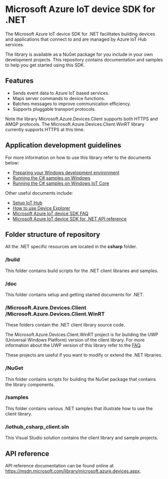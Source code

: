 # Microsoft Azure IoT device SDK for .NET

The Microsoft Azure IoT device SDK for .NET facilitates building devices and applications that connect to and are managed by Azure IoT Hub services.

The library is available as a NuGet package for you include in your own development projects. This repository contains documentation and samples to help you get started using this SDK.

## Features

 * Sends event data to Azure IoT based services.
 * Maps server commands to device functions.
 * Batches messages to improve communication efficiency.
 * Supports pluggable transport protocols.

Note the library Microsoft.Azure.Devices.Client supports both HTTPS and AMQP protocols. The Microsoft.Azure.Devices.Client.WinRT library currently supports HTTPS at this time.


## Application development guidelines
For more information on how to use this library refer to the documents below:
- [Preparing your Windows development environment][devbox-setup]
- [Running the C# samples on Windows][run-sample-on-desktop-windows]
- [Running the C# samples on Windows IoT Core][run-sample-on-windows-iot-core]

Other useful documents include:
- [Setup IoT Hub][setup-iothub]
- [How to use Device Explorer][device-explorer]
- [Microsoft Azure IoT device SDK FAQ][faq-doc]
- [Microsoft Azure IoT device SDK for .NET API reference][dotnet-api-ref]


## Folder structure of repository

All the .NET specific resources are located in the **csharp** folder.

### /build

This folder contains build scripts for the .NET client libraries and samples.

### /doc

This folder contains setup and getting started documents for .NET.

### /Microsoft.Azure.Devices.Client  /Microsoft.Azure.Devices.Client.WinRT

These folders contain the .NET client library source code.

The Microsoft.Azure.Devices.Client.WinRT project is for building the UWP (Universal Windows Platform) version of the client library. For more information about the UWP version of this library refer to the [FAQ][faq-doc].

These projects are useful if you want to modify or extend the .NET libraries.

### /NuGet

This folder contains scripts for building the NuGet package that contains the library components.

### /samples

This folder contains various .NET samples that illustrate how to use the client library.

### /iothub_csharp_client.sln

This Visual Studio solution contains the client library and sample projects.

## API reference

API reference documentation can be found online at https://msdn.microsoft.com/library/microsoft.azure.devices.aspx.

[setup-iothub]: ../doc/setup_iothub.md
[devbox-setup]: doc/devbox_setup.md
[run-sample-on-desktop-windows]: doc/run_sample_on_desktop_windows.md
[run-sample-on-windows-iot-core]: doc/run_sample_on_windows_iot_core.md
[device-explorer]: ../tools/DeviceExplorer/doc/how_to_use_device_explorer.md
[faq-doc]: ../doc/faq.md
[dotnet-api-ref]: https://msdn.microsoft.com/library/microsoft.azure.devices.aspx
